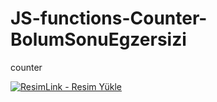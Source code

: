 # JS-functions-Counter-BolumSonuEgzersizi



counter

<a href="https://resimlink.com/NZ3gX" title="ResimLink - Resim Yükle"><img src="https://r.resimlink.com/NZ3gX.jpg" title="ResimLink - Resim Yükle" alt="ResimLink - Resim Yükle"></a>
